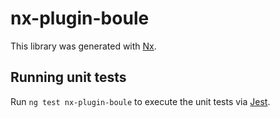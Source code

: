 # nx-plugin-boule

This library was generated with [Nx](https://nx.dev).

## Running unit tests

Run `ng test nx-plugin-boule` to execute the unit tests via [Jest](https://jestjs.io).

